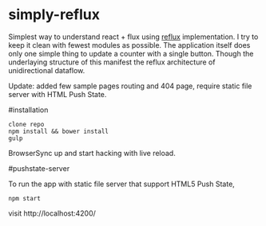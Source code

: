 # simply-reflux
Simplest way to understand react + flux using [reflux](https://github.com/reflux/refluxjs)  implementation. I try to keep it clean with fewest modules as possible. The application itself does only one simple thing to update a counter with a single button. Though the underlaying structure of this manifest the reflux architecture of unidirectional dataflow.

Update: added few sample pages routing and 404 page, require static file server with HTML Push State.

#installation
```
clone repo
npm install && bower install
gulp
```
BrowserSync up and start hacking with live reload.

#pushstate-server

To run the app with static file server that support HTML5 Push State,
```
npm start
```
visit http://localhost:4200/
